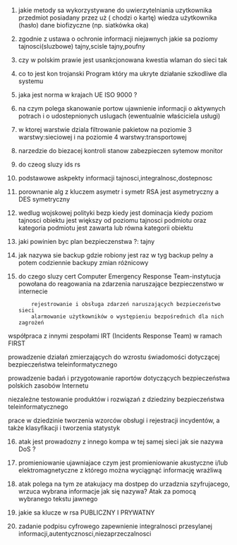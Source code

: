 1. jakie metody sa wykorzystywane do uwierzytelniania uzytkownika
przedmiot posiadany przez uż ( chodzi o kartę) 
wiedza użytkownika (hasło)
dane biofizyczne (np. siatkówka oka)

2. zgodnie z ustawa o ochronie informacji niejawnych jakie sa poziomy
tajnosci(sluzbowe)
tajny,scisle tajny,poufny

3. czy w polskim prawie jest usankcjonowana kwestia wlaman  do sieci
tak

4. co to jest kon trojanski
Program który ma ukryte działanie szkodliwe dla systemu

5. jaka jest norma w krajach UE
ISO 9000  ?
6. na czym polega skanowanie portow
 ujawnienie informacji o aktywnych potrach i o udostepnionych uslugach
(ewentualnie właściciela usługi)

7. w ktorej warstwie dziala filtrowanie pakietow
na poziomie 3 warstwy:sieciowej i na poziomie 4 warstwy:transportowej

8. narzedzie do biezacej kontroli stanow zabezpieczen sytemow
   monitor
9. do czeog sluzy ids rs

10. podstawowe askpekty informacji
     tajnosci,integralnosc,dostepnosc

11. porownanie alg z kluczem asymetr i symetr
     RSA jest asymetryczny a DES symetryczny
   
12. wedlug wojskowej polityki bezp kiedy jest dominacja
     kiedy poziom tajnosci obiektu jest większy od poziomu tajnosci podmiotu
     oraz kategoria podmiotu jest zawarta lub równa kategorii obiektu

13. jaki powinien byc plan bezpieczenstwa ?:
     tajny 

14. jak nazywa sie backup gdzie robiony jest raz w tyg backup pelny  a potem
codziennie backupy zmian
     różnicowy

15. do czego sluzy cert
      Computer Emergency Response Team-instytucja powołana do reagowania na zdarzenia
     naruszające bezpieczenstwo w internecie

            rejestrowanie i obsługa zdarzeń naruszających bezpieczeństwo sieci 
            alarmowanie użytkowników o występieniu bezpośrednich dla nich zagrożeń 
współpraca z innymi zespołami IRT (Incidents Response Team) w ramach FIRST 

prowadzenie działań zmierzających do wzrostu świadomości dotyczącej bezpieczeństwa teleinformatycznego 

prowadzenie badań i przygotowanie raportów dotyczących bezpieczeństwa polskich zasobów Internetu 

niezależne testowanie produktów i rozwiązań z dziedziny bezpieczeństwa teleinformatycznego 

prace w dziedzinie tworzenia wzorców obsługi i rejestracji incydentów, a także klasyfikacji i tworzenia statystyk 



16. atak jest prowadozny z innego kompa w tej samej sieci jak sie nazywa
     DoS  ? 

17. promieniowanie ujawniajace czym jest
     promieniowanie akustyczne i/lub elektromagnetyczne z którego można
     wyciągnąć informację wrażliwą


18. atak polega na tym ze atakujacy ma dostpep do urzadznia szyfrujacego, wrzuca
wybrana informacje jak się nazywa?
     Atak za pomocą wybranego tekstu jawnego

19. jakie sa klucze w rsa
     PUBLICZNY I PRYWATNY

20. zadanie podpisu cyfrowego
     zapewnienie integralnosci przesylanej informacji,autentycznosci,niezaprzeczalnosci

